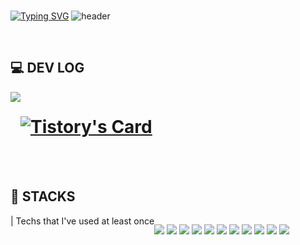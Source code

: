 <br>

[![Typing SVG](https://readme-typing-svg.demolab.com?font=Alkatra&weight=500&size=45&duration=3500&pause=3&color=2496ED&center=false&vCenter=false&multiline=true&repeat=true&width=1000&height=70&lines=　　Welcome+to+Yoojin's+GitHub)](https://git.io/typing-svg)
![header](https://capsule-render.vercel.app/api?type=waving&color=2496ED&height=120&animation=fadeIn&section=footer&text=✈️☁️&fontColor=FFFFFF&fontAlign=80)

<br>

## 💻 DEV LOG
<div style="display:flex; flex-direction:row;">
  <br>
  <a href="https://d0u0b.tistory.com/" target="_empty">
      <img src="https://img.shields.io/badge/tistory-000000?style=for-the-badge&logo=Tistory&logoColor=white"/>
  </a>
  <br><br>
  
 # [![Tistory's Card](https://github-readme-tistory-card.vercel.app/api?name=d0u0b&theme=default)](https://d0u0b.tistory.com/)

</div>
<br><br>

## 🚀 STACKS
<div style="display:flex; flex-direction:row;">
  | Techs that I've used at least once <br><br>

  <img src="https://img.shields.io/badge/Java-007396?style=flat-square&logo=java&logoColor=white">   <!-- 자바 -->
  <img src="https://img.shields.io/badge/Spring Boot-6DB33F?style=flat-square&logo=Spring&logoColor=ffffff"/>     <!-- Spring Boot-->
  <img src="https://img.shields.io/badge/C-A8B9CC?style=flat-square&logo=C&logoColor=ffffff"/> 		       	                  <!-- C -->
  <img src="https://img.shields.io/badge/C++-00599C?style=flat-square&logo=cplusplus&logoColor=ffffff"/> 				  <!-- C++-->
  <img src="https://img.shields.io/badge/React-61DAFB?style=flat-square&logo=React&logoColor=ffffff"/>            <!-- React-->
  <img src="https://img.shields.io/badge/HTML-E34F26?style=flat-square&logo=HTML5&logoColor=ffffff"/>             <!-- HTML --> 
  <img src="https://img.shields.io/badge/JavaScript-F7DF1E?style=flat-square&logo=JavaScript&logoColor=ffffff"/>  <!-- 자바스크립트-->
  <img src="https://img.shields.io/badge/CSS-1572B6?style=flat-square&logo=CSS3&logoColor=ffffff"/>               <!-- CSS -->
  <img src="https://img.shields.io/badge/MySQL-4479A1?style=flat-square&logo=MySQL&logoColor=ffffff"/>            <!-- MySQL-->
  <img src="https://img.shields.io/badge/Oracle-F80000?style=flat-square&logo=Oracle&logoColor=ffffff"/>          <!-- Oracle-->
  <img src="https://img.shields.io/badge/PostgreSQL-4169E1?style=flat-square&logo=postgresql&logoColor=ffffff"/>          <!-- PostgreSQL-->


  
</div>
